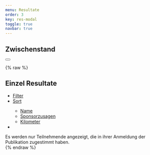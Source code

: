 ```yaml
---
menu: Resultate
order: 3
key: res-modal
toggle: true
navbar: true
---
```


<div id="res-modal" class="uk-modal-container" uk-modal>
    <div class="uk-modal-dialog">
    <h2 class="uk-padding-small uk-padding-remove-bottom uk-modal-title">Zwischenstand</h2>
        <button class="uk-modal-close-full" type="button" uk-close></button>

{% raw %}
    <div class="uk-padding-small  uk-padding-remove-vertical ">
        <script class="webData" type="handlebar">
        <ul class="uk-child-width-1-1 uk-child-width-1-3@s uk-grid-small" uk-grid>
            <li>
            <div class="part uk-card uk-card-hover uk-card-small uk-card-default uk-card-body uk-position-relative">
            Sponsorgeld zugesagt: {{meta.totalchf}}&nbsp;CHF<br/>
            Sponsorgeld eingezahlt: {{meta.rctotalchf}}&nbsp;CHF
            </div>
            </li>
            <li>
            <div class="part uk-card uk-card-hover uk-card-small uk-card-default uk-card-body uk-position-relative">
            Gelaufen: {{meta.completed}}<br/>
            Angemeldet: {{meta.parts}}
            </div>
            </li>
            <li>
            <div class="part uk-card uk-card-hover uk-card-small uk-card-default uk-card-body uk-position-relative">
            <a target="google-photo" href="https://photos.app.goo.gl/QPNHHRHCbEoQdC2H7">Bilder vom
            Lauf 2024</a><br/>
<!--        <a href="#bericht-modal" uk-toggle>Laufbericht</a> -->
            <a target="listmonk"
            href="https://listmonk.o2h.ch/subscription/form">Anmeldung Mailingliste</a><br/> &nbsp;

            
            </div>
            </li>
        </ul>
        </script>
    </div>
   <!-- <h2 class="uk-padding-small uk-padding-remove-bottom uk-modal-title">On the Road</h2>
    <div class="webResults">
    <ul class="uk-child-width-1-1 uk-child-width-1-3@s
    uk-child-width-1-4@m uk-child-width-1-5@l uk-grid-small" uk-grid="masonry: true">
 {{#each results}}
 {{#if active}}
    <li>
    <div class="part uk-card uk-card-hover uk-card-small uk-card-default uk-card-body uk-position-relative">
    {{name}}<br/>
    {{start}}<br/>
    {{speed}}<br/>
    {{dist}} km<br/>
    {{chf}} CHF<br/>
    {{transport}}<br/>
    </div>
    </li>
 {{/if}}
 {{/each}}
     </ul>
    </div> -->


<h2 class="uk-padding-small uk-padding-remove-bottom uk-modal-title">Gruppen Resultate</h2>

<script class="webData" type="handlebar">
    <div class="uk-overflow-auto uk-padding-small">
<table uk-overflow-auto class="uk-table uk-table-divider uk-table-striped">
    <thead>
<tr><th class="uk-table-expand">Gruppe</th>
    <th>Pers</th>
    <th>Total</th>
    <th>Gruppenanteil</th>
    <th>Eingezahlt</th>
</tr>
</thead>
<tbody>
<tr>
  <td><div>Lokales Projekt</td>
  <td class="uk-text-right">{{meta.completed}}</td>
  <td class="uk-text-right"></td>
  <td class="uk-text-right">{{meta.totallocalchf}}&nbsp;CHF</td>
  <td class="uk-text-right">{{meta.rctotallocalchf}}&nbsp;CHF</td>
</tr>
<tr>
  <td><div>Internationales Projekt</td>
  <td class="uk-text-right">{{meta.completed}}</td>
  <td class="uk-text-right"></td>
  <td class="uk-text-right">{{meta.totalintlchf}}&nbsp;CHF</td>
  <td class="uk-text-right">{{meta.rctotalintlchf}}&nbsp;CHF</td>
</tr>
{{#each grop}}
<tr>
  <td>{{name}}</td>
  <td class="uk-text-right">{{parts}}</td>
  <td class="uk-text-right">{{total_chf}}&nbsp;CHF</td> 
  <td class="uk-text-right">{{expected_chf}}&nbsp;CHF</td> 
  <td class="uk-text-right">{{received_chf}}&nbsp;CHF</td>
</tr>
{{/each}}
</tbody>
</table>
</div>
</script>

 <h2 class="uk-padding-small uk-padding-remove-bottom uk-modal-title">Einzel Resultate</h2>
 <div id="res-filter" uk-filter="delay: 2000;target: .res-filter">
     <ul class="uk-padding-small uk-padding-remove-vertical uk-subnav uk-subnav-pill">
        <li><a href="#">Filter</a>
            <div id="res-filter-dropdown" uk-dropdown>
             <script class="webData" type="handlebar">
                <ul class="uk-nav uk-dropdown-nav">
                    <li class="uk-nav-header">Gruppe</li>
                {{#each grop}}
                {{#if pub_part}}
                    <li uk-filter-control="filter: [data-group='{{name}}'];group: grop;">
                        <a href="#">{{name}}</a>
                    </li>
                {{/if}}
                {{/each}}
                    <li class="uk-nav-header">Kategorie</li>
                {{#each transport}}
                    {{#if inuse }}
                    <li uk-filter-control="filter: [data-transport='{{name}}'];group: transport;">
                        <a href="#">{{name}}</a>
                    </li>
                    {{/if}}
                {{/each}}
                </ul>
            </script>
            </div>
        </li>
        <li>
            <a href="#">Sort</a>
            <div id="res-sorter-dropdown" uk-dropdown>
                <ul class="uk-nav uk-dropdown-nav">
                    <li uk-filter-control="sort: data-name;group: sort;">
                        <a href="#">Name</a></li>
                    <li uk-filter-control="sort: data-chf; order: desc;group: sort;">
                        <a href="#">Sponsorzusagen</a></li>
                    <li uk-filter-control="sort: data-km; order: desc;group: sort;">
                        <a href="#">Kilometer</a></li>
                </ul>
            </div>
        </li>
        <li uk-filter-control="filter: [data-all='x'];sort: data-chf;order: desc;" class="uk-active"><a  uk-icon="thumbnails" href="#"></a></li>
    </ul> 
    <script class="webResults" type="handlebar">
    <div class="uk-padding-small  uk-padding-remove-vertical ">
    <ul class="res-filter uk-child-width-1-1 uk-child-width-1-2@s
    uk-child-width-1-3@m uk-child-width-1-4@l uk-grid-small" uk-grid="masonry: true">
    {{#each results}}
        <li data-transport="{{transport}}"
            data-all="x"
            data-name="{{name}}"
            data-group="{{grop}}"
            data-km="{{dist}}"
            data-chf="{{chf}}">
            <div class="part uk-card uk-card-hover uk-card-small uk-card-default uk-card-body uk-position-relative">
                <div class="uk-text-truncate uk-text-bold name">{{name}}</div>
                {{#if grop}}<div class="uk-text-small uk-text-light">{{grop}}</div>{{/if}}
                <div class="uk-text-small">{{transport}}</div>
                <div class="result">{{chf}}&nbsp;CHF / {{dist}} km</div>
                <div class="sponsor">
                    <a class="uk-icon-button" uk-tooltip="Sponsoring Zusage" uk-icon="heart" target="_sponsor" href="{{link}}"></a>
                </div>
            </div>
        </li>
    {{/each}}
    </ul>
    </div>
    </script>
 </div> <!-- end filter -->

<div class="uk-padding-small uk-text-small uk-text-muted">Es werden nur Teilnehmende angezeigt, die in ihrer Anmeldung der Publikation zugestimmt haben.</div>
{% endraw %}
</div>
</div>
<script>
document.addEventListener("DOMContentLoaded", event => {
   UIkit.util.on('#res-filter','beforeFilter',() => {
       UIkit.dropdown('#res-filter-dropdown').hide(false);
       UIkit.dropdown('#res-sorter-dropdown').hide(false);
   });
   //if (!NavHash) {
   //    UIkit.modal('#res-modal').show();
   //}
});
</script>
